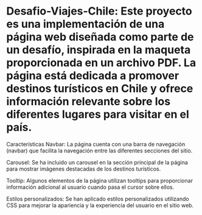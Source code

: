 # Desafio-Viajes-Chile: Este proyecto es una implementación de una página web diseñada como parte de un desafío, inspirada en la maqueta proporcionada en un archivo PDF. La página está dedicada a promover destinos turísticos en Chile y ofrece información relevante sobre los diferentes lugares para visitar en el país.

Características
Navbar: La página cuenta con una barra de navegación (navbar) que facilita la navegación entre las diferentes secciones del sitio.

Carousel: Se ha incluido un carousel en la sección principal de la página para mostrar imágenes destacadas de los destinos turísticos.

Tooltip: Algunos elementos de la página utilizan tooltips para proporcionar información adicional al usuario cuando pasa el cursor sobre ellos.

Estilos personalizados: Se han aplicado estilos personalizados utilizando CSS para mejorar la apariencia y la experiencia del usuario en el sitio web.

